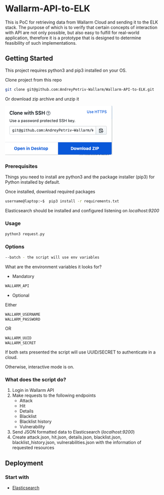 # Wallarm-API-to-ELK

This is PoC for retrieving data from Wallarm Cloud and sending it to the ELK stack.
The purpose of which is to verify that certain concepts of interaction with API are not only possible, but also easy to fulfill for real-world application, therefore it is a prototype that is designed to determine feasibility of such implementations.

## Getting Started

This project requires python3 and pip3 installed on your OS.

Clone project from this repo
```sh
git clone git@github.com:AndreyPetriv-Wallarm/Wallarm-API-to-ELK.git
```
Or download zip archive and unzip it

![Download zip](.images/download.png)

### Prerequisites

Things you need to install are python3 and the package installer (pip3) for Python installed by default.

Once installed, download required packages

```sh
username@laptop:~$  pip3 install -r requirements.txt
```

Elasticsearch should be installed and configured listening on *localhost:9200*

### Usage

```python 
python3 request.py
```
### Options
```sh
--batch - the script will use env variables
```
What are the environment variables it looks for?
- Mandatory
```sh
WALLARM_API
``` 
- Optional

Either
```
WALLARM_USERNAME
WALLARM_PASSWORD
```

OR

```
WALLARM_UUID
WALLARM_SECRET
```

If both sets presented the script will use UUID/SECRET to authenticate in a cloud.

Otherwise, interactive mode is on.

### What does the script do?

1. Login in Wallarm API
2. Make requests to the following endpoints
	* Attack
	* Hit
	* Details
	* Blacklist
	* Blacklist history
	* Vulnerability
3. Send JSON formatted data to Elasticsearch (*localhost:9200*)
4. Create attack.json, hit.json, details.json, blacklist.json, blacklist_history.json, vulnerabilities.json with the information of requested resources

## Deployment

### Start with
- [Elasticsearch]


[Elasticsearch]: <https://www.elastic.co/products/elasticsearch>
